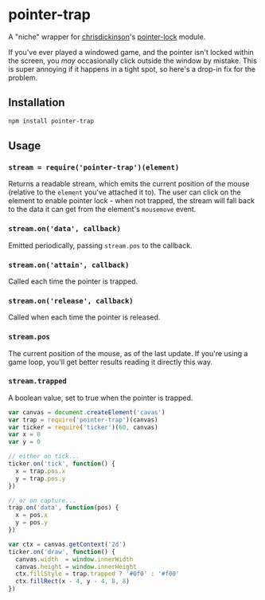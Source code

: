 # pointer-trap #

A "niche" wrapper for [chrisdickinson](http://github.com/chrisdickinson)'s
[pointer-lock](http://npmjs.org/package/pointer-lock) module.

If you've ever played a windowed game, and the pointer isn't locked within the
screen, you *may* occasionally click outside the window by mistake. This is
super annoying if it happens in a tight spot, so here's a drop-in fix for the
problem.

## Installation ##

``` bash
npm install pointer-trap
```

## Usage ##

### `stream = require('pointer-trap')(element)` ###

Returns a readable stream, which emits the current position of the mouse
(relative to the `element` you've attached it to). The user can click on the
element to enable pointer lock - when not trapped, the stream will fall back to
the data it can get from the element's `mousemove` event.

### `stream.on('data', callback)` ###

Emitted periodically, passing `stream.pos` to the callback.

### `stream.on('attain', callback)` ###

Called each time the pointer is trapped.

### `stream.on('release', callback)` ###

Called when each time the pointer is released.

### `stream.pos` ###

The current position of the mouse, as of the last update. If you're using a
game loop, you'll get better results reading it directly this way.

### `stream.trapped` ###

A boolean value, set to true when the pointer is trapped.

``` javascript
var canvas = document.createElement('cavas')
var trap = require('pointer-trap')(canvas)
var ticker = require('ticker')(60, canvas)
var x = 0
var y = 0

// either on tick...
ticker.on('tick', function() {
  x = trap.pos.x
  y = trap.pos.y
})

// or on capture...
trap.on('data', function(pos) {
  x = pos.x
  y = pos.y
})

var ctx = canvas.getContext('2d')
ticker.on('draw', function() {
  canvas.width  = window.innerWidth
  canvas.height = window.innerHeight
  ctx.fillStyle = trap.trapped ? '#0f0' : '#f00'
  ctx.fillRect(x - 4, y - 4, 8, 8)
})
```
